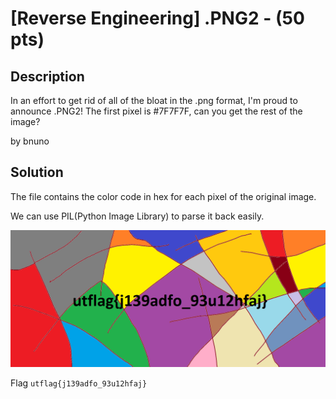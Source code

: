 # [Reverse Engineering] .PNG2 - (50 pts)

## Description

In an effort to get rid of all of the bloat in the .png format, I'm proud to announce .PNG2! The first pixel is #7F7F7F, can you get the rest of the image?

by bnuno

## Solution

The file contains the color code in hex for each pixel of the original image.

We can use PIL(Python Image Library) to parse it back easily.

![](res.png)

Flag `utflag{j139adfo_93u12hfaj}`

